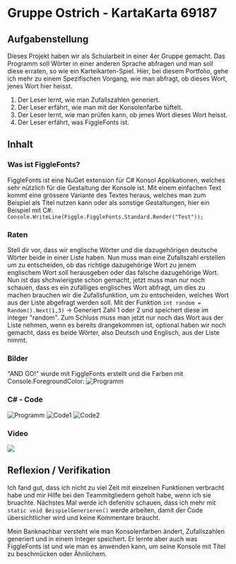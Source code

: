 # Gruppe Ostrich - KartaKarta 69187

## Aufgabenstellung
Dieses Projekt haben wir als Schularbeit in einer 4er Gruppe gemacht. Das Programm soll Wörter in einer anderen Sprache abfragen und man soll diese erraten, so wie ein Karteikarten-Spiel. Hier, bei diesem Portfolio, gehe ich mehr zu einem Spezifischen Vorgang, wie man abfragt, ob dieses Wort, jenes Wort hier heisst.

1. Der Leser lernt, wie man Zufallszahlen generiert.
2. Der Leser erfährt, wie man mit der Konsolenfarbe tüftelt.
3. Der Leser lernt, wie man prüfen kann, ob jenes Wort dieses Wort heisst.
4. Der Leser erfährt, was FiggleFonts ist.

## Inhalt
### Was ist FiggleFonts?
FiggleFonts ist eine NuGet extension für C# Konsol Applikationen, welches sehr nützlich für die Gestaltung der Konsole ist. Mit einem einfachen Text kommt eine grössere Variante des Textes heraus, welches man zum Beispiel als Titel nutzen kann oder als sonstige Gestaltungen, hier ein Beispiel mit C#:
`Console.WriteLine(Figgle.FiggleFonts.Standard.Render("Test"));`
### Raten
Stell dir vor, dass wir englische Wörter und die dazugehörigen deutsche Wörter beide in einer Liste haben. Nun muss man eine Zufallszahl erstellen um zu entscheiden, ob das richtige dazugehörige Wort zu jenem englischem Wort soll herausgeben oder das falsche dazugehörige Wort. Nun ist das shchwierigste schon gemacht, jetzt muss man nur noch schauen, dass es ein zufälliges englisches Wort abfragt, um dies zu machen brauchen wir die Zufallsfunktion, um zu entscheiden, welches Wort aus der Liste abgefragt werden soll. Mit der Funktion `int random = Random().Next(1,3)` -> Generiert Zahl 1 oder 2 und speichert diese im integer "random".
Zum Schluss muss man jetzt nur noch das Wort aus der Liste nehmen, wenn es bereits drangekommen ist, optional haben wir noch gemacht, dass es beide Wörter, also Deutsch und Englisch, aus der Liste nimmt.

### Bilder
"AND GO!" wurde mit FiggleFonts erstellt und die Farben mit Console.ForegroundColor:
![Programm](https://i.imgur.com/COBuhht.jpg)
### C# - Code
![Programm](https://i.imgur.com/onciX4X.jpg)
![Code1](https://i.imgur.com/EB0i6eV.jpg)
![Code2](https://i.imgur.com/9YVPzJS.jpg)
### Video
[![](https://i.imgur.com/8rlDCUI.jpg)](https://youtu.be/4-XPr_A8YWI)

## Reflexion / Verifikation
Ich fand gut, dass ich nicht zu viel Zeit mit einzelnen Funktionen verbracht habe und mir Hilfe bei den Teammitgliedern geholt habe, wenn ich sie bruachte. 
Nächstes Mal werde ich defenitiv schauen, dass ich mehr mit `static void BeispielGenerieren()` werde arbeiten, damit der Code übersichtlicher wird und keine Kommentare braucht.

Mein Banknachbar versteht wie man Konsolenfarben ändert, Zufallszahlen generiert und in einem Integer speichert. Er lernte aber auch was FiggleFonts ist und wie man es anwenden kann, um seine Konsole mit Titel zu beschmücken oder Ähnlichem.

